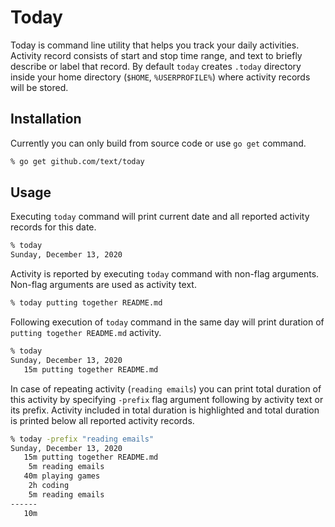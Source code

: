 # Today

Today is command line utility that helps you track your daily activities. Activity record consists of start and stop time range, and text to briefly describe or label that record. By default `today` creates `.today` directory inside your home directory (`$HOME`, `%USERPROFILE%`) where activity records will be stored.

## Installation

Currently you can only build from source code or use `go get` command.

```zsh
% go get github.com/text/today
```

## Usage

Executing `today` command will print current date and all reported activity records for this date.

```zsh
% today
Sunday, December 13, 2020
```

Activity is reported by executing `today` command with non-flag arguments. Non-flag arguments are used as activity text.

```zsh
% today putting together README.md
```

Following execution of `today` command in the same day will print duration of `putting together README.md` activity.

```zsh
% today
Sunday, December 13, 2020
   15m putting together README.md
```

In case of repeating activity (`reading emails`) you can print total duration of this activity by specifying `-prefix` flag argument following by activity text or its prefix. Activity included in total duration is highlighted and total duration is printed below all reported activity records.

```zsh
% today -prefix "reading emails"
Sunday, December 13, 2020
   15m putting together README.md
    5m reading emails
   40m playing games
    2h coding
    5m reading emails
------
   10m
```
